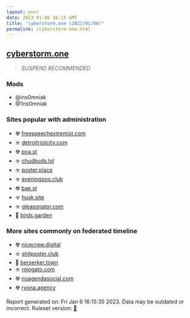 ```yaml
---
layout: post
date: 2023-01-06 16:15 GMT
title: "cyberstorm.one (2023/01/06)"
permalink: /cyberstorm-one.html
---
```



## [cyberstorm.one](https://cyberstorm.one)

> *SUSPEND RECOMMENDED*

### Mods
 * @ins0mniak
 * @1ns0mniak

### Sites popular with administration

* ☢️ [freespeechextremist.com](/freespeechextremist-com.html)
* ☣️ [detroitriotcity.com](/detroitriotcity-com.html)
* ☢️ [poa.st](/poa-st.html)
* ☣️ [chudbuds.lol](/chudbuds-lol.html)
* ☣️ [poster.place](/poster-place.html)
* ☣️ [eveningzoo.club](/eveningzoo-club.html)
* ☢️ [bae.st](/bae-st.html)
* ☣️ [husk.site](/husk-site.html)
* ☣️ [gleasonator.com](/gleasonator-com.html)
* 🐘 [birds.garden](/birds-garden.html)

### More sites commonly on federated timeline

* ☢️ [nicecrew.digital](/nicecrew-digital.html)
* ☣️ [shitposter.club](/shitposter-club.html)
* 🚫 [berserker.town](/berserker-town.html)
* ☣️ [rojogato.com](/rojogato-com.html)
* ☢️ [noagendasocial.com](/noagendasocial-com.html)
* ☢️ [ryona.agency](/ryona-agency.html)

Report generated on: Fri Jan  6 16:15:35 2023. Data may be outdated or incorrect.
Ruleset version: [🏀](/version-basketball)

